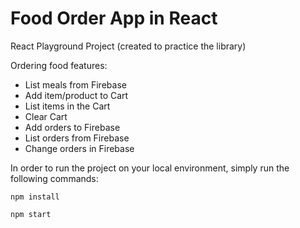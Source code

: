 # Food Order App in React

React Playground Project (created to practice the library)

Ordering food features:
- List meals from Firebase
- Add item/product to Cart
- List items in the Cart
- Clear Cart
- Add orders to Firebase
- List orders from Firebase
- Change orders in Firebase

In order to run the project on your local environment, simply run the following commands:

`npm install`

`npm start`
